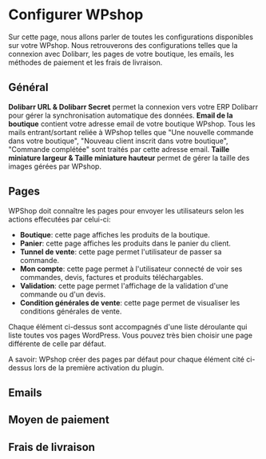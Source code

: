 # Configurer WPshop

Sur cette page, nous allons parler de toutes les configurations disponibles sur votre WPshop. Nous retrouverons des configurations telles que la connexion avec Dolibarr, les pages de votre boutique, les emails, les méthodes de paiement et les frais de livraison.

## Général

**Dolibarr URL & Dolibarr Secret** permet la connexion vers votre ERP Dolibarr pour gérer la synchronisation automatique des données.
**Email de la boutique** contient votre adresse email de votre boutique WPshop. Tous les mails entrant/sortant reliée à WPshop telles que "Une nouvelle commande dans votre boutique", "Nouveau client inscrit dans votre boutique", "Commande complétée" sont traités par cette adresse email. 
**Taille miniature largeur & Taille miniature hauteur** permet de gérer la taille des images gérées par WPshop.

## Pages

WPShop doit connaître les pages pour envoyer les utilisateurs selon les actions effecutées par celui-ci:

* **Boutique**: cette page affiches les produits de la boutique.
* **Panier**: cette page affiches les produits dans le panier du client.
* **Tunnel de vente**: cette page permet l'utilisateur de passer sa commande.
* **Mon compte**: cette page permet à l'utilisateur connecté de voir ses commandes, devis, factures et produits téléchargables.
* **Validation**: cette page permet l'affichage de la validation d'une commande ou d'un devis.
* **Condition générales de vente**: cette page permet de visualiser les conditions générales de vente.

Chaque élément ci-dessus sont accompagnés d'une liste déroulante qui liste toutes vos pages WordPress. Vous pouvez très bien choisir une page différente de celle par défaut.

A savoir: WPshop créer des pages par défaut pour chaque élément cité ci-dessus lors de la première activation du plugin.

## Emails

## Moyen de paiement

## Frais de livraison
